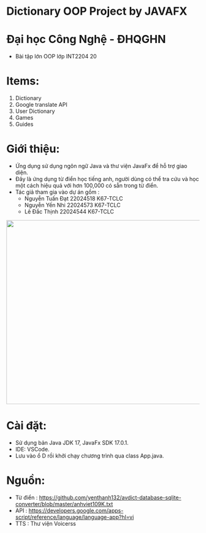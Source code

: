 # Dictionary OOP Project by JAVAFX

# Đại học Công Nghệ - ĐHQGHN
* Bài tập lớn OOP lớp INT2204 20

# Items:
1. Dictionary
2. Google translate API
3. User Dictionary
4. Games
5. Guides

# Giới thiệu:
* Ứng dụng sử dụng ngôn ngữ Java và thư viện JavaFx để hỗ trợ giao diện.
* Đây là ứng dụng từ điển học tiếng anh, người dùng có thể tra cứu và học một cách hiệu quả với hơn 100,000 có sẵn trong từ điển.
* Tác giả tham gia vào dự án gồm :
  - Nguyễn Tuấn Đạt 22024518 K67-TCLC
  - Nguyễn Yến Nhi 22024573 K67-TCLC
  - Lê Đắc Thịnh 22024544 K67-TCLC
  
<p align="center">
<img width="640" height="480" src="https://i.imgur.com/V4bD7x1.png">
</p>

# Cài đặt:
* Sử dụng bản Java JDK 17, JavaFx SDK 17.0.1.
* IDE: VSCode.
* Lưu vào ổ D rồi khởi chạy chương trình qua class App.java.

# Nguồn:
* Từ điển : https://github.com/yenthanh132/avdict-database-sqlite-converter/blob/master/anhviet109K.txt
* API : https://developers.google.com/apps-script/reference/language/language-app?hl=vi
* TTS : Thư viện Voicerss
